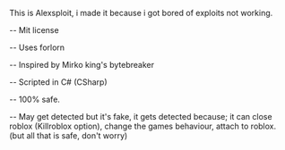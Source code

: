This is Alexsploit, i made it because i got bored of exploits not working.

-- Mit license

-- Uses forlorn

-- Inspired by Mirko king's bytebreaker

-- Scripted in C# (CSharp)

-- 100% safe.

-- May get detected but it's fake, it gets detected because; it can close roblox (Killroblox option), change the games behaviour, attach to roblox. (but all that is safe, don't worry)
